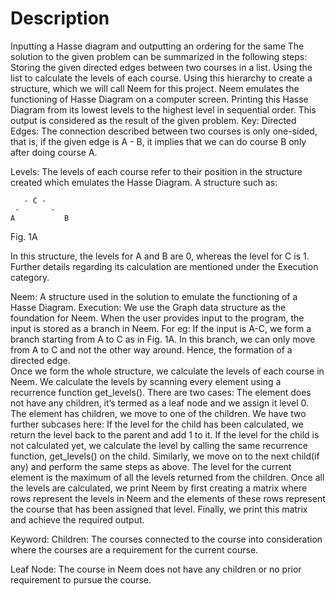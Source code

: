 # Description
Inputting a Hasse diagram and outputting an ordering for the same
The solution to the given problem can be summarized in the following steps:
Storing the given directed edges between two courses in a list. 
Using the list to calculate the levels of each course. 
Using this hierarchy to create a structure, which we will call Neem for this project. Neem emulates the functioning of Hasse Diagram on a computer screen. 
Printing this Hasse Diagram from its lowest levels to the highest level in sequential order. 
This output is considered as the result of the given problem. 
Key: 
Directed Edges: The connection described between two courses is only one-sided, that is, if the given edge is A - B, it implies that we can do course B only after doing course A. 

Levels: The levels of each course refer to their position in the structure created which emulates the Hasse Diagram. A structure such as: 

  	   - C -
 	 -       -
	A           B
   Fig. 1A 

In this structure, the levels for A and B are 0, whereas the level for C is 1. Further details regarding its calculation are mentioned under the Execution category. 

Neem: A structure used in the solution to emulate the functioning of a Hasse Diagram.
Execution: 
We use the Graph data structure as the foundation for Neem. When the user provides input to the program, the input is stored as a branch in Neem. For eg: If the input is A-C, we form a branch starting from A to C as in Fig. 1A. 
In this branch, we can only move from A to C and not the other way around. Hence, the formation of a directed edge. 	
Once we form the whole structure, we calculate the levels of each course in Neem.  We calculate the levels by scanning every element using a recurrence function get_levels(). There are two cases: 
The element does not have any children, it’s termed as a leaf node and we assign it level 0. 
The element has children, we move to one of the children. We have two further subcases here: 
 If the level for the child has been calculated, we return the level back to the parent and add 1 to it. 
If the level for the child is not calculated yet, we calculate the level by calling the same recurrence function, get_levels() on the child. 
Similarly, we move on to the next child(if any) and perform the same steps as above. 
The level for the current element is the maximum of all the levels returned from the children. 
Once all the levels are calculated, we print Neem by first creating a matrix where rows represent the levels in Neem and the elements of these rows represent the course that has been assigned that level. 
Finally, we print this matrix and achieve the required output. 

Keyword:
Children: The courses connected to the course into consideration where the courses are a requirement for the current course. 

Leaf Node: The course in Neem does not have any children or no prior requirement to pursue the course. 



